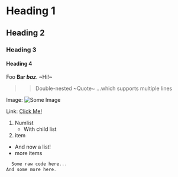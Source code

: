 # Heading 1

## Heading 2

### Heading 3

#### Heading 4

Foo **Bar _baz_**. ~Hi!~

> > Double-nested ~Quote~ ...which supports multiple lines

Image: ![Some Image](image-source.png)

Link: [Click Me!](https://google.com)

1. Numlist
   - With child list
1. item

- And now a list!
- more items

```c++
  Some raw code here...
And some more here.
```
